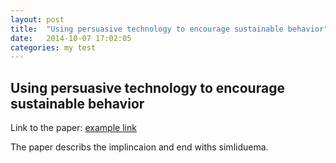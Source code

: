 ```yaml
---
layout: post
title:  "Using persuasive technology to encourage sustainable behavior"
date:   2014-10-07 17:02:05
categories: my test
---
```


Using persuasive technology to encourage sustainable behavior
-------------------------------------------------------------

Link to the paper: [example link](http://www.researchgate.net/publication/228622316_Using_persuasive_technology_to_encourage_sustainable_behavior/file/79e4150b871232d2a2.pdf)

The paper describs the implincaion and end withs simliduema.